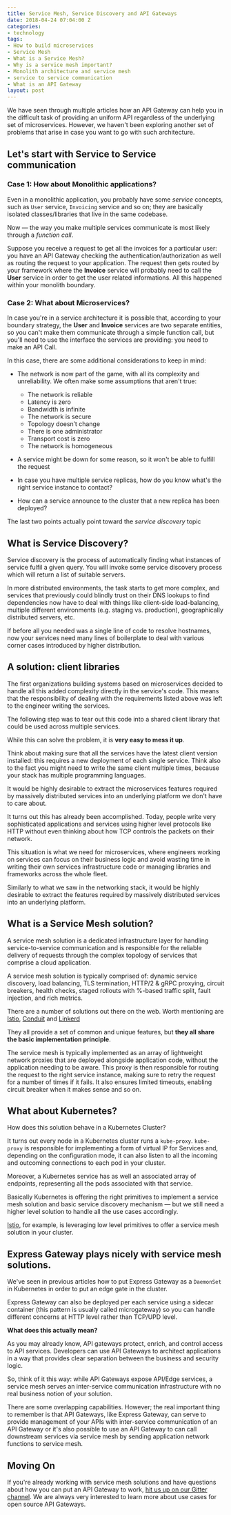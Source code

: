 ```yaml
---
title: Service Mesh, Service Discovery and API Gateways
date: 2018-04-24 07:04:00 Z
categories:
- technology
tags:
- How to build microservices
- Service Mesh
- What is a Service Mesh?
- Why is a service mesh important?
- Monolith architecture and service mesh
- service to service communication
- What is an API Gateway
layout: post
---
```


We have seen through multiple articles how an API Gateway can help you in the difficult task of providing an uniform API regardless of the underlying set of microservices. However, we haven't been exploring another set of problems that arise in case you want to go with such architecture.
<!--excerpt-->

## Let's start with Service to Service communication

### Case 1: How about Monolithic applications?

Even in a monolithic application, you probably have some _service_ concepts, such as `User` service, `Invoicing` service and so on; they are basically isolated classes/libraries that live in the same codebase.

Now — the way you make multiple services communicate is most likely through a *function call*. 

Suppose you receive a request to get all the invoices for a particular user: you have an API Gateway checking the authentication/authorization as well as routing the request to your application. The request then gets routed by your framework where the **Invoice** service will probably need to call the **User** service in order to get the user related informations. All this happened within your monolith boundary.

### Case 2: What about Microservices?

In case you're in a service architecture it is possible that, according to your boundary strategy, the **User** and **Invoice** services are two separate entities, so you can't make them communicate through a simple function call, but you'll need to use the interface the services are providing: you need to make an API Call.

In this case, there are some additional considerations to keep in mind:

* The network is now part of the game, with all its complexity and unreliability. We often make some assumptions that aren't true:

  * The network is reliable
  * Latency is zero
  * Bandwidth is infinite
  * The network is secure
  * Topology doesn’t change
  * There is one administrator
  * Transport cost is zero
  * The network is homogeneous

* A service might be down for some reason, so it won't be able to fulfill the request
* In case you have multiple service replicas, how do you know what's the right service instance to contact?
* How can a service announce to the cluster that a new replica has been deployed?

The last two points actually point toward the _service discovery_ topic

## What is Service Discovery?

Service discovery is the process of automatically finding what instances of service fulfil a given query. You will invoke some service discovery process which will return a list of suitable servers.

In more distributed environments, the task starts to get more complex, and services that previously could blindly trust on their DNS lookups to find dependencies now have to deal with things like client-side load-balancing, multiple different environments (e.g. staging vs. production), geographically distributed servers, etc.

If before all you needed was a single line of code to resolve hostnames, now your services need many lines of boilerplate to deal with various corner cases introduced by higher distribution.


## A solution: client libraries

The first organizations building systems based on microservices decided to handle all this added complexity directly in the service's code. This means that the responsibility of dealing with the requirements listed above was left to the engineer writing the services.

The following step was to tear out this code into a shared client library that could be used across multiple services.

While this can solve the problem, it is **very easy to mess it up**. 

Think about making sure that all the services have the latest client version installed: this requires a new deployment of each single service. Think also to the fact you might need to write the same client multiple times, because your stack has multiple programming languages.

It would be highly desirable to extract the microservices features required by massively distributed services into an underlying platform we don't have to care about.

It turns out this has already been accomplished. Today, people write very sophisticated applications and services using higher level protocols like HTTP without even thinking about how TCP controls the packets on their network.

This situation is what we need for microservices, where engineers working on services can focus on their business logic and avoid wasting time in writing their own services infrastructure code or managing libraries and frameworks across the whole fleet.

Similarly to what we saw in the networking stack, it would be highly desirable to extract the features required by massively distributed services into an underlying platform.

## What is a Service Mesh solution?

A service mesh solution is a dedicated infrastructure layer for handling service-to-service communication and is responsible for the reliable delivery of requests through the complex topology of services that comprise a cloud application.

A service mesh solution is typically comprised of: dynamic service discovery, load balancing, TLS termination, HTTP/2 & gRPC proxying, circuit breakers, health checks, staged rollouts with %-based traffic split, fault injection, and rich metrics.

There are a number of solutions out there on the web. Worth mentioning are [Istio](https://istio.io), [Conduit](https://conduit.io/) and [Linkerd](https://linkerd.io/)

They all provide a set of common and unique features, but **they all share the basic implementation principle**.

The service mesh is typically implemented as an array of lightweight network proxies that are deployed alongside application code, without the application needing to be aware. This proxy is then responsible for routing the request to the right service instance, making sure to retry the request for a number of times if it fails. It also ensures limited timeouts, enabling circuit breaker when it makes sense and so on.

## What about Kubernetes?

How does this solution behave in a Kubernetes Cluster?

It turns out every node in a Kubernetes cluster runs a `kube-proxy`. `kube-proxy` is responsible for implementing a form of virtual IP for Services and, depending on the configuration mode, it can also listen to all the incoming and outcoming connections to each pod in your cluster.

Moreover, a Kubernetes service has as well an associated array of endpoints, representing all the pods associated with that service.

Basically Kubernetes is offering the right primitives to implement a service mesh solution and basic service discovery mechanism — but we still need a higher level solution to handle all the use cases accordingly.

[Istio](https://github.com/istio/istio), for example, is leveraging low level primitives to offer a service mesh solution in your cluster.

## Express Gateway plays nicely with service mesh solutions.

We've seen in previous articles how to put Express Gateway as a `DaemonSet` in Kubernetes in order to put an edge gate in the cluster.

Express Gateway can also be deployed per each service using a sidecar container (this pattern is usually called microgateway) so you can handle different concerns at HTTP level rather than TCP/UPD level.  

**What does this actually mean?**

As you may already know, API gateways protect, enrich, and control access to API services. Developers can use API Gateways to architect applications in a way that provides clear separation between the business and security logic. 

So, think of it this way: while API Gateways expose API/Edge services, a service mesh serves an inter-service communication infrastructure with no real business notion of your solution. 

There are some overlapping capabilities. However; the real important thing to remember is that API Gateways, like Express Gateway, can serve to provide management of your APIs with inter-service communication of an API Gateway or it's also possible to use an API Gateway to can call downstream services via service mesh by sending application network functions to service mesh. 

## Moving On
If you're already working with service mesh solutions and have questions about how you can put an API Gateway to work, [hit us up on our Gitter channel](https://gitter.im/ExpressGateway/express-gateway). We are always very interested to learn more about use cases for open source API Gateways. 
